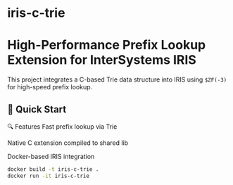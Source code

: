 # iris-c-trie
# High-Performance Prefix Lookup Extension for InterSystems IRIS

This project integrates a C-based Trie data structure into IRIS using `$ZF(-3)` for high-speed prefix lookup.

## 🚀 Quick Start
🔍 Features
Fast prefix lookup via Trie

Native C extension compiled to shared lib

Docker-based IRIS integration
```bash
docker build -t iris-c-trie .
docker run -it iris-c-trie
